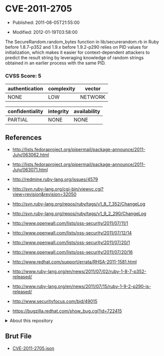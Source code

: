# CVE-2011-2705

- Published: 2011-08-05T21:55:00

- Modified: 2012-01-19T03:58:00

The SecureRandom.random_bytes function in lib/securerandom.rb in Ruby before 1.8.7-p352 and 1.9.x before 1.9.2-p290 relies on PID values for initialization, which makes it easier for context-dependent attackers to predict the result string by leveraging knowledge of random strings obtained in an earlier process with the same PID.

### CVSS Score: **5**

| authentication | complexity | vector |
| --- | --- | --- |
| NONE | LOW | NETWORK |

| confidentiality | integrity | availability |
| --- | --- | --- |
| PARTIAL | NONE | NONE |

## References

* http://lists.fedoraproject.org/pipermail/package-announce/2011-July/063062.html

* http://lists.fedoraproject.org/pipermail/package-announce/2011-July/063071.html

* http://redmine.ruby-lang.org/issues/4579

* http://svn.ruby-lang.org/cgi-bin/viewvc.cgi?view=revision&revision=32050

* http://svn.ruby-lang.org/repos/ruby/tags/v1_8_7_352/ChangeLog

* http://svn.ruby-lang.org/repos/ruby/tags/v1_9_2_290/ChangeLog

* http://www.openwall.com/lists/oss-security/2011/07/11/1

* http://www.openwall.com/lists/oss-security/2011/07/12/14

* http://www.openwall.com/lists/oss-security/2011/07/20/1

* http://www.openwall.com/lists/oss-security/2011/07/20/16

* http://www.redhat.com/support/errata/RHSA-2011-1581.html

* http://www.ruby-lang.org/en/news/2011/07/02/ruby-1-8-7-p352-released/

* http://www.ruby-lang.org/en/news/2011/07/15/ruby-1-9-2-p290-is-released/

* http://www.securityfocus.com/bid/49015

* https://bugzilla.redhat.com/show_bug.cgi?id=722415

<details>
<summary>About this repository</summary> 

  This repository is part of the project [Live Hack CVE](https://github.com/Live-Hack-CVE). Main website can be found [www.live-hack.org](https://www.live-hack.org) 
  
  Made by [Sn0wAlice](https://github.com/Sn0wAlice) for the people that care about security and need to have a feed of the latest CVEs. Hope you enjoy it, don't forget to star the repo and follow me on [Twitter](https://twitter.com/Sn0wAlice) and [Github](https://github.com/Sn0wAlice). And that is my [personnal website](https://www.alice-snow.me/)

  - [Home Page](https://github.com/Live-Hack-CVE)
  - [Framework](https://github.com/Live-Hack-CVE/cve-framework)
  - [CVE database](https://github.com/Live-Hack-CVE/full_database)
  - [Changelog](https://github.com/Live-Hack-CVE/Changelog)
</details>

## Brut File

* [CVE-2011-2705.json](https://raw.githubusercontent.com/Live-Hack-CVE/full_database/main/cves/2011/CVE-2011-2705.json)

